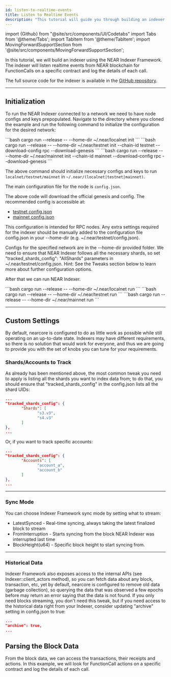 ```yaml
---
id: listen-to-realtime-events
title: Listen to Realtime Events
description: "This tutorial will guide you through building an indexer using the NEAR Indexer Framework. The indexer will listen for FunctionCalls on a specific contract and log the details of each call."
---
```


import {Github} from "@site/src/components/UI/Codetabs"
import Tabs from '@theme/Tabs';
import TabItem from '@theme/TabItem';
import MovingForwardSupportSection from '@site/src/components/MovingForwardSupportSection';

In this tutorial, we will build an indexer using the NEAR Indexer Framework. The indexer will listen realtime events from NEAR blockchain for FunctionCalls on a specific contract and log the details of each call.

The full source code for the indexer is available in the [GitHub repository](https://github.com/near-examples/near-indexer?tab=readme-ov-file).

---

## Initialization

To run the NEAR Indexer connected to a network we need to have node configs and keys prepopulated. Navigate to the directory where you cloned the example and run the following command to initialize the configuration for the desired network:

<Tabs groupId="code-tabs">
    <TabItem value="localnet" label="Localnet" default>
      ```bash
        cargo run --release -- --home-dir ~/.near/localnet init
      ```
    </TabItem>
    <TabItem value="testnet" label="Testnet" default>
      ```bash
        cargo run --release -- --home-dir ~/.near/testnet init --chain-id testnet --download-config rpc --download-genesis
      ```
    </TabItem>
    <TabItem value="mainnet" label="Mainnet" default>
      ```bash
        cargo run --release -- --home-dir ~/.near/mainnet init --chain-id mainnet --download-config rpc --download-genesis
      ```
    </TabItem>
</Tabs>

The above command should initialize necessary configs and keys to run `localnet/testnet/mainnet` in `~/.near/(localnet|testnet|mainnet)`.

The main configuration file for the node is `config.json`.

The above code will download the official genesis and config. The recommended config is accessible at:

- [testnet config.json](https://s3-us-west-1.amazonaws.com/build.nearprotocol.com/nearcore-deploy/testnet/rpc/config.json)
- [mainnet config.json](https://s3-us-west-1.amazonaws.com/build.nearprotocol.com/nearcore-deploy/mainnet/rpc/config.json)

This configuration is intended for RPC nodes. Any extra settings required for the indexer should be manually added to the configuration file config.json in your --home-dir (e.g. ~/.near/testnet/config.json).

Configs for the specified network are in the --home-dir provided folder. We need to ensure that NEAR Indexer follows all the necessary shards, so set "tracked_shards_config": "AllShards" parameters in ~/.near/testnet/config.json. Hint: See the Tweaks section below to learn more about further configuration options.

After that we can run NEAR Indexer.

<Tabs groupId="code-tabs">
    <TabItem value="localnet" label="Localnet" default>
      ```bash
        cargo run --release -- --home-dir ~/.near/localnet run
      ```
    </TabItem>
    <TabItem value="testnet" label="Testnet" default>
      ```bash
        cargo run --release -- --home-dir ~/.near/testnet run
      ```
    </TabItem>
    <TabItem value="mainnet" label="Mainnet" default>
      ```bash
        cargo run --release -- --home-dir ~/.near/mainnet run
      ```
    </TabItem>
</Tabs>

---

## Custom Settings

By default, nearcore is configured to do as little work as possible while still operating on an up-to-date state. Indexers may have different requirements, so there is no solution that would work for everyone, and thus we are going to provide you with the set of knobs you can tune for your requirements.

### Shards/Accounts to Track
As already has been mentioned above, the most common tweak you need to apply is listing all the shards you want to index data from; to do that, you should ensure that "tracked_shards_config" in the config.json lists all the shard UIDs:

```json
...
"tracked_shards_config": {
       "Shards": [
              "s3.v3",
              "s4.v3"
       ]
},
...
```
Or, if you want to track specific accounts:

```json
...
"tracked_shards_config": {
       "Accounts": [
              "account_a",
              "account_b"
       ]
},
...
```

<hr class="subsection" />

### Sync Mode
You can choose Indexer Framework sync mode by setting what to stream:

- LatestSynced - Real-time syncing, always taking the latest finalized block to stream
- FromInterruption - Starts syncing from the block NEAR Indexer was interrupted last time
- BlockHeight(u64) - Specific block height to start syncing from.

<Github fname="main.rs" language="rust"
        url="https://github.com/near-examples/near-indexer/blob/main/rust/src/main.rs"
        start="268" end="268" />

<hr class="subsection" />

### Historical Data

Indexer Framework also exposes access to the internal APIs (see Indexer::client_actors method), so you can fetch data about any block, transaction, etc, yet by default, nearcore is configured to remove old data (garbage collection), so querying the data that was observed a few epochs before may return an error saying that the data is not found. If you only need blocks streaming, you don't need this tweak, but if you need access to the historical data right from your Indexer, consider updating "archive" setting in config.json to true:

```json
...
"archive": true,
...
```

## Parsing the Block Data

From the block data, we can access the transactions, their receipts and actions. In this example, we will look for FunctionCall actions on a specific contract and log the details of each call.

<Github fname="main.rs" language="rust"
        url="https://github.com/near-examples/near-indexer/blob/main/rust/src/main.rs"
        start="57" end="290" />

<MovingForwardSupportSection />